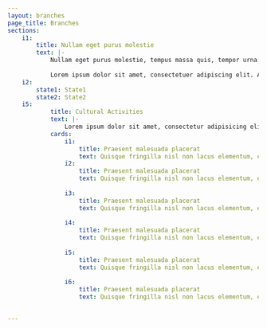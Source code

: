 ```yaml
---
layout: branches
page_title: Branches
sections:
    i1:
        title: Nullam eget purus molestie
        text: |-
            Nullam eget purus molestie, tempus massa quis, tempor urna. Nam nec nibh egestas, rhoncus erat sed, ullamcorper justo. Etiam in euismod elit. Integer blandit, massa a volutpat tempus, metus nisi lobortis nibh, at placerat ipsum nibh sed sem. Cras fermentum velit et quam fermentum sollicitudin. 
            
            Lorem ipsum dolor sit amet, consectetuer adipiscing elit. Aenean commodo ligula eget dolor. Aenean massa. Cum sociis natoque penatibus et magnis dis parturient montes, nascetur ridiculus mus. Donec quam felis, ultricies nec, pellentesque eu, pretium quis, sem. Nulla consequat massa quis enim.
    i2:
        state1: State1
        state2: State2
    i5:
            title: Cultural Activities
            text: |-
                Lorem ipsum dolor sit amet, consectetur adipisicing elit. Sequi tempora veritatis nemo aut ea iusto eos est expedita,quas ab adipisci. Maecenas tempus, tellus eget condimentum rhoncus, sem quam semper libero, sit amet adipiscing sem neque sed ipsum.Quisque blandit blandit purus vel pretium. Aenean at porta justo. Sed vel massa enim. Nunc auctor, quam sed ultrices lacinia, tellus metus sollicitudin dolor, id maximus erat mauris ac sem. Morbi ut lectus augue. Curabitur vitae justo id odio fringilla viverra.
            cards:
                i1:
                    title: Praesent malesuada placerat
                    text: Quisque fringilla nisl non lacus elementum, eget bibendum orci ornare. Ut in ligula quis lorem sagittis rhoncus.
                i2:
                    title: Praesent malesuada placerat
                    text: Quisque fringilla nisl non lacus elementum, eget bibendum orci ornare. Ut in ligula quis lorem sagittis rhoncus.
                          
                i3:
                    title: Praesent malesuada placerat
                    text: Quisque fringilla nisl non lacus elementum, eget bibendum orci ornare. Ut in ligula quis lorem sagittis rhoncus.
                         
                i4:
                    title: Praesent malesuada placerat
                    text: Quisque fringilla nisl non lacus elementum, eget bibendum orci ornare. Ut in ligula quis lorem sagittis rhoncus.
                         
                i5:
                    title: Praesent malesuada placerat
                    text: Quisque fringilla nisl non lacus elementum, eget bibendum orci ornare. Ut in ligula quis lorem sagittis rhoncus.
                         
                i6:
                    title: Praesent malesuada placerat
                    text: Quisque fringilla nisl non lacus elementum, eget bibendum orci ornare. Ut in ligula quis lorem sagittis rhoncus.
    

---
```


